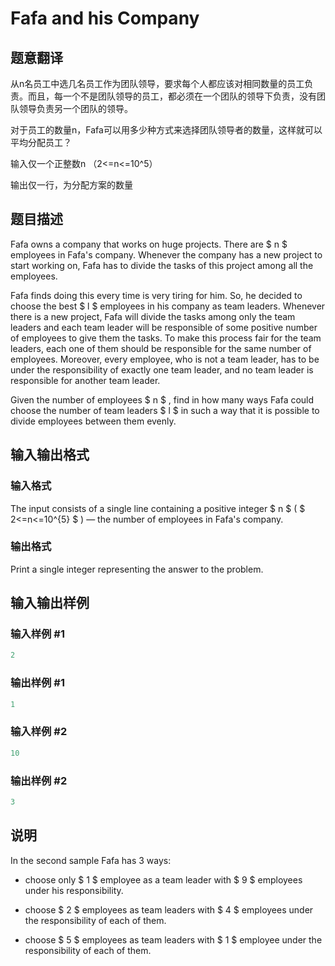 # Fafa and his Company

## 题意翻译

从n名员工中选几名员工作为团队领导，要求每个人都应该对相同数量的员工负责。而且，每一个不是团队领导的员工，都必须在一个团队的领导下负责，没有团队领导负责另一个团队的领导。

对于员工的数量n，Fafa可以用多少种方式来选择团队领导者的数量，这样就可以平均分配员工？

输入仅一个正整数n （2<=n<=10^5）

输出仅一行，为分配方案的数量

## 题目描述

Fafa owns a company that works on huge projects. There are $ n $ employees in Fafa's company. Whenever the company has a new project to start working on, Fafa has to divide the tasks of this project among all the employees.

Fafa finds doing this every time is very tiring for him. So, he decided to choose the best $ l $ employees in his company as team leaders. Whenever there is a new project, Fafa will divide the tasks among only the team leaders and each team leader will be responsible of some positive number of employees to give them the tasks. To make this process fair for the team leaders, each one of them should be responsible for the same number of employees. Moreover, every employee, who is not a team leader, has to be under the responsibility of exactly one team leader, and no team leader is responsible for another team leader.

Given the number of employees $ n $ , find in how many ways Fafa could choose the number of team leaders $ l $ in such a way that it is possible to divide employees between them evenly.

## 输入输出格式

### 输入格式

The input consists of a single line containing a positive integer $ n $ ( $ 2<=n<=10^{5} $ ) — the number of employees in Fafa's company.

### 输出格式

Print a single integer representing the answer to the problem.

## 输入输出样例

### 输入样例 #1

```cpp
2

```
### 输出样例 #1

```cpp
1

```
### 输入样例 #2

```cpp
10

```
### 输出样例 #2

```cpp
3

```
## 说明

In the second sample Fafa has 3 ways:

- choose only $ 1 $ employee as a team leader with $ 9 $ employees under his responsibility.

- choose $ 2 $ employees as team leaders with $ 4 $ employees under the responsibility of each of them.

- choose $ 5 $ employees as team leaders with $ 1 $ employee under the responsibility of each of them.

